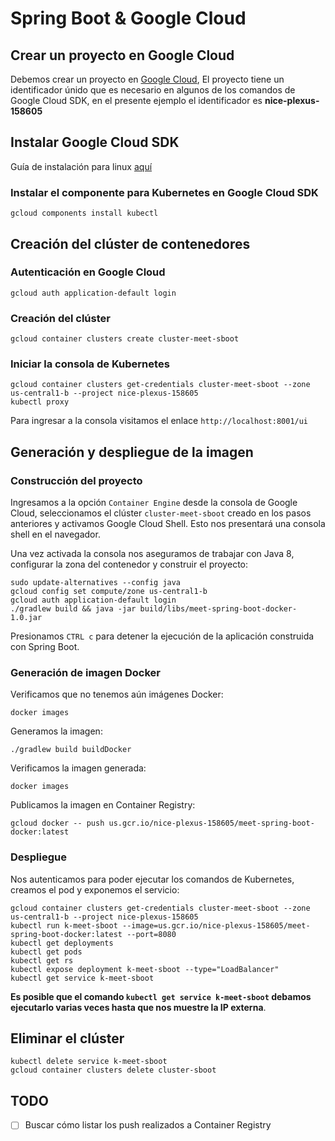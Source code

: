 # Spring Boot & Google Cloud

## Crear un proyecto en Google Cloud

Debemos crear un proyecto en [Google Cloud](https://console.cloud.google.com), El proyecto tiene un identificador únido que es necesario en algunos de los comandos de Google Cloud SDK, en el presente ejemplo el identificador es **nice-plexus-158605**

## Instalar Google Cloud SDK

Guía de instalación para linux [aquí](https://cloud.google.com/sdk/docs/quickstart-linux)

### Instalar el componente para Kubernetes en Google Cloud SDK

```
gcloud components install kubectl
```

## Creación del clúster de contenedores

### Autenticación en Google Cloud

```
gcloud auth application-default login
```

### Creación del clúster

```
gcloud container clusters create cluster-meet-sboot
```

### Iniciar la consola de Kubernetes

```
gcloud container clusters get-credentials cluster-meet-sboot --zone us-central1-b --project nice-plexus-158605
kubectl proxy
```

Para ingresar a la consola visitamos el enlace `http://localhost:8001/ui`

## Generación y despliegue de la imagen

### Construcción del proyecto

Ingresamos a la opción `Container Engine` desde la consola de Google Cloud, seleccionamos el clúster `cluster-meet-sboot` creado en los pasos anteriores y activamos Google Cloud Shell. Esto nos presentará una consola shell en el navegador.

Una vez activada la consola nos aseguramos de trabajar con Java 8, configurar la zona del contenedor y construir el proyecto:

```
sudo update-alternatives --config java
gcloud config set compute/zone us-central1-b
gcloud auth application-default login
./gradlew build && java -jar build/libs/meet-spring-boot-docker-1.0.jar
```

Presionamos `CTRL c` para detener la ejecución de la aplicación construida con Spring Boot.

### Generación de imagen Docker

Verificamos que no tenemos aún imágenes Docker:

```
docker images
```

Generamos la imagen:

```
./gradlew build buildDocker
```

Verificamos la imagen generada:

```
docker images
```

Publicamos la imagen en Container Registry:

```
gcloud docker -- push us.gcr.io/nice-plexus-158605/meet-spring-boot-docker:latest
```
 
### Despliegue

Nos autenticamos para poder ejecutar los comandos de Kubernetes, creamos el pod y exponemos el servicio:

```
gcloud container clusters get-credentials cluster-meet-sboot --zone us-central1-b --project nice-plexus-158605
kubectl run k-meet-sboot --image=us.gcr.io/nice-plexus-158605/meet-spring-boot-docker:latest --port=8080
kubectl get deployments
kubectl get pods
kubectl get rs
kubectl expose deployment k-meet-sboot --type="LoadBalancer"
kubectl get service k-meet-sboot
```

**Es posible que el comando `kubectl get service k-meet-sboot` debamos ejecutarlo varias veces hasta que nos muestre la IP externa**.

## Eliminar el clúster

```
kubectl delete service k-meet-sboot
gcloud container clusters delete cluster-sboot
```

## TODO

- [ ] Buscar cómo listar los push realizados a Container Registry
